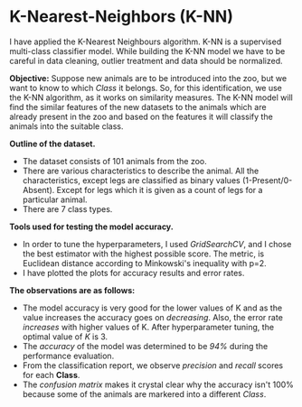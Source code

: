 # K-Nearest-Neighbors (K-NN)
I have applied the K-Nearest Neighbours algorithm. K-NN is a supervised multi-class classifier model. While building the K-NN model we have to be careful in data cleaning, outlier treatment and data should be normalized.

**Objective:** 
                Suppose new animals are to be introduced into the zoo, but we want to know to which *Class* it belongs. So, for this identification, we use the K-NN algorithm, as it works on similarity measures. The K-NN model will find the similar features of the new datasets to the animals which are already present in the zoo and based on the features it will classify the animals into the suitable class.

**Outline of the dataset.**

* The dataset consists of 101 animals from the zoo.
* There are various characteristics to describe the animal.
    All the characteristics, except legs are classified as binary values (1-Present/0-Absent). Except for legs which it is given as a count of legs for a particular         animal.
* There are 7 class types.

**Tools used for testing the model accuracy.**

* In order to tune the hyperparameters, I used *GridSearchCV*, and I chose the best estimator with the highest possible score. The metric, is Euclidean distance according to Minkowski's inequality with p=2.
* I have plotted the plots for accuracy results and error rates.


**The observations are as follows:**

* The model accuracy is very good for the lower values of K and as the value increases the accuracy goes on *decreasing*. Also, the error rate *increases* with higher values of K. After hyperparameter tuning, the optimal value of *K* is 3.
* The *accuracy* of the model was determined to be *94%* during the performance evaluation.
* From the classification report, we observe *precision* and *recall* scores for each **Class**.
* The *confusion matrix* makes it crystal clear why the accuracy isn't 100% because some of the animals are markered into a different *Class*.
